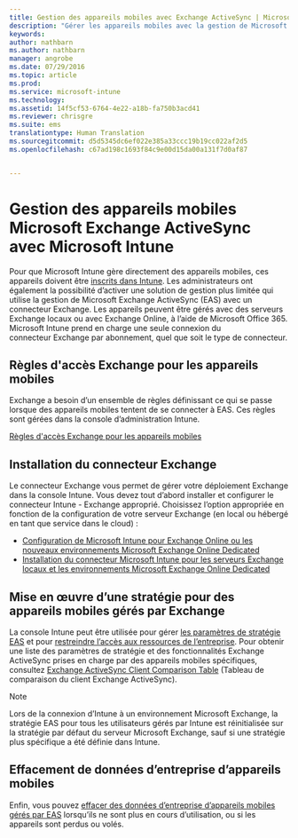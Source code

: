 ```yaml
---
title: Gestion des appareils mobiles avec Exchange ActiveSync | Microsoft Intune
description: "Gérer les appareils mobiles avec la gestion de Microsoft Exchange ActiveSync (EAS) à l’aide du connecteur Exchange"
keywords: 
author: nathbarn
ms.author: nathbarn
manager: angrobe
ms.date: 07/29/2016
ms.topic: article
ms.prod: 
ms.service: microsoft-intune
ms.technology: 
ms.assetid: 14f5cf53-6764-4e22-a18b-fa750b3acd41
ms.reviewer: chrisgre
ms.suite: ems
translationtype: Human Translation
ms.sourcegitcommit: d5d5345dc6ef022e385a33ccc19b19cc022af2d5
ms.openlocfilehash: c67ad198c1693f84c9e00d15da00a131f7d0af87


---
```


# Gestion des appareils mobiles Microsoft Exchange ActiveSync avec Microsoft Intune
Pour que Microsoft Intune gère directement des appareils mobiles, ces appareils doivent être [inscrits dans Intune](prerequisites-for-enrollment.md). Les administrateurs ont également la possibilité d’activer une solution de gestion plus limitée qui utilise la gestion de Microsoft Exchange ActiveSync (EAS) avec un connecteur Exchange. Les appareils peuvent être gérés avec des serveurs Exchange locaux ou avec Exchange Online, à l’aide de Microsoft Office 365. Microsoft Intune prend en charge une seule connexion du connecteur Exchange par abonnement, quel que soit le type de connecteur.

## Règles d'accès Exchange pour les appareils mobiles ##

Exchange a besoin d’un ensemble de règles définissant ce qui se passe lorsque des appareils mobiles tentent de se connecter à EAS. Ces règles sont gérées dans la console d’administration Intune.

[Règles d'accès Exchange pour les appareils mobiles](exchange-access-rules-for-mobile-devices.md)

## Installation du connecteur Exchange
Le connecteur Exchange vous permet de gérer votre déploiement Exchange dans la console Intune. Vous devez tout d’abord installer et configurer le connecteur Intune - Exchange approprié. Choisissez l’option appropriée en fonction de la configuration de votre serveur Exchange (en local ou hébergé en tant que service dans le cloud) :

-   [Configuration de Microsoft Intune pour Exchange Online ou les nouveaux environnements Microsoft Exchange Online Dedicated](intune-service-to-service-exchange-connector.md)
-   [Installation du connecteur Microsoft Intune pour les serveurs Exchange locaux et les environnements Microsoft Exchange Online Dedicated](intune-on-premises-exchange-connector.md)


## Mise en œuvre d’une stratégie pour des appareils mobiles gérés par Exchange
La console Intune peut être utilisée pour gérer [les paramètres de stratégie EAS](exchange-activesync-policy-settings-in-microsoft-intune.md) et pour [restreindre l’accès aux ressources de l’entreprise](restrict-access-to-email-and-o365-services-with-microsoft-intune.md). Pour obtenir une liste des paramètres de stratégie et des fonctionnalités Exchange ActiveSync prises en charge par des appareils mobiles spécifiques, consultez [Exchange ActiveSync Client Comparison Table](http://go.microsoft.com/fwlink/?LinkId=247270) (Tableau de comparaison du client Exchange ActiveSync).

> [!NOTE]
> Lors de la connexion d’Intune à un environnement Microsoft Exchange, la stratégie EAS pour tous les utilisateurs gérés par Intune est réinitialisée sur la stratégie par défaut du serveur Microsoft Exchange, sauf si une stratégie plus spécifique a été définie dans Intune.

## Effacement de données d’entreprise d’appareils mobiles
Enfin, vous pouvez [effacer des données d’entreprise d’appareils mobiles gérés par EAS](wipe-for-exchange-managed-mobile-devices.md) lorsqu’ils ne sont plus en cours d’utilisation, ou si les appareils sont perdus ou volés.



<!--HONumber=Oct16_HO3-->


